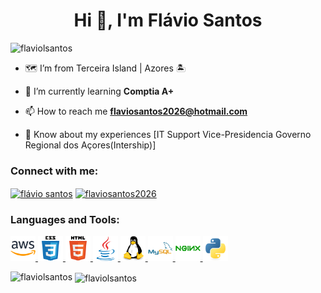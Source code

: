 <h1 align="center">Hi 👋, I'm Flávio Santos</h1>
<p align="left"> <img src="https://komarev.com/ghpvc/?username=flaviolsantos&label=Profile%20views&color=0e75b6&style=flat" alt="flaviolsantos" /> </p>

- 🗺️ I’m from Terceira Island | Azores 🏝️
- 🌱 I’m currently learning **Comptia A+**

- 📫 How to reach me **flaviosantos2026@hotmail.com**

- 📄 Know about my experiences [IT Support Vice-Presidencia Governo Regional dos Açores(Intership)]
<h3 align="left">Connect with me:</h3>
<p align="left">
<a href="https://www.linkedin.com/in/fl%C3%A1vio-santos-1333b422b" target="blank"><img align="center" src="https://raw.githubusercontent.com/rahuldkjain/github-profile-readme-generator/master/src/images/icons/Social/linked-in-alt.svg" alt="flávio santos" height="30" width="40" /></a>
<a href="https://instagram.com/flaviosantos2026" target="blank"><img align="center" src="https://raw.githubusercontent.com/rahuldkjain/github-profile-readme-generator/master/src/images/icons/Social/instagram.svg" alt="flaviosantos2026" height="30" width="40" /></a>
</p>

<h3 align="left">Languages and Tools:</h3>
<p align="left"> <a href="https://aws.amazon.com" target="_blank" rel="noreferrer"> <img src="https://raw.githubusercontent.com/devicons/devicon/master/icons/amazonwebservices/amazonwebservices-original-wordmark.svg" alt="aws" width="40" height="40"/> </a> <a href="https://www.w3schools.com/css/" target="_blank" rel="noreferrer"> <img src="https://raw.githubusercontent.com/devicons/devicon/master/icons/css3/css3-original-wordmark.svg" alt="css3" width="40" height="40"/> </a> <a href="https://www.w3.org/html/" target="_blank" rel="noreferrer"> <img src="https://raw.githubusercontent.com/devicons/devicon/master/icons/html5/html5-original-wordmark.svg" alt="html5" width="40" height="40"/> </a> <a href="https://www.java.com" target="_blank" rel="noreferrer"> <img src="https://raw.githubusercontent.com/devicons/devicon/master/icons/java/java-original.svg" alt="java" width="40" height="40"/> </a> <a href="https://www.linux.org/" target="_blank" rel="noreferrer"> <img src="https://raw.githubusercontent.com/devicons/devicon/master/icons/linux/linux-original.svg" alt="linux" width="40" height="40"/> </a> <a href="https://www.mysql.com/" target="_blank" rel="noreferrer"> <img src="https://raw.githubusercontent.com/devicons/devicon/master/icons/mysql/mysql-original-wordmark.svg" alt="mysql" width="40" height="40"/> </a> <a href="https://www.nginx.com" target="_blank" rel="noreferrer"> <img src="https://raw.githubusercontent.com/devicons/devicon/master/icons/nginx/nginx-original.svg" alt="nginx" width="40" height="40"/> </a> <a href="https://www.python.org" target="_blank" rel="noreferrer"> <img src="https://raw.githubusercontent.com/devicons/devicon/master/icons/python/python-original.svg" alt="python" width="40" height="40"/> </a> </p>

<p><img align="left" src="https://github-readme-stats.vercel.app/api/top-langs?username=flaviolsantos&show_icons=true&locale=en&layout=compact" alt="flaviolsantos" /></p>

<p>&nbsp;<img align="center" src="https://github-readme-stats.vercel.app/api?username=flaviolsantos&show_icons=true&locale=en" alt="flaviolsantos" /></p>

